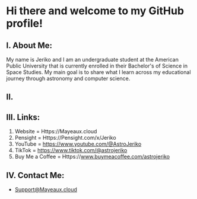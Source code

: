 # Hi there and welcome to my GitHub profile!
## I. About Me:
My name is Jeriko and I am an undergraduate student at the American Public University that is currently enrolled in their Bachelor's of Science in Space Studies. My main goal is to share what I learn across my educational journey through astronomy and computer science.
## II.
## III. Links:
1. Website = Https://Mayeaux.cloud
2. Pensight = Https://Pensight.com/x/Jeriko
3. YouTube = https://www.youtube.com/@AstroJeriko
4. TikTok = https://www.tiktok.com/@astrojeriko
5. Buy Me a Coffee = Https://www.buymeacoffee.com/astrojeriko
## IV. Contact Me:
- Support@Mayeaux.cloud
